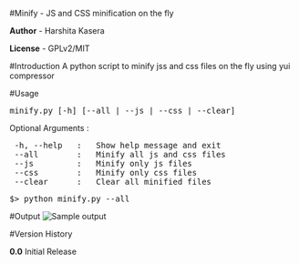 #Minify - JS and CSS minification on the fly

__Author__  - Harshita Kasera

__License__ - GPLv2/MIT


#Introduction
A python script to minify jss and css files on the fly using yui compressor

#Usage
<pre>minify.py [-h] [--all | --js | --css | --clear]</pre>

Optional Arguments :
<pre>
 -h, --help   :   Show help message and exit
 --all        :   Minify all js and css files
 --js         :   Minify only js files
 --css        :   Minify only css files
 --clear      :   Clear all minified files
</pre>

<pre>$> python minify.py --all</pre>

#Output 
![Sample output](https://raw.github.com/hkasera/minify/master/help/Output.png "Sample Output")

#Version History

__0.0__
Initial Release

